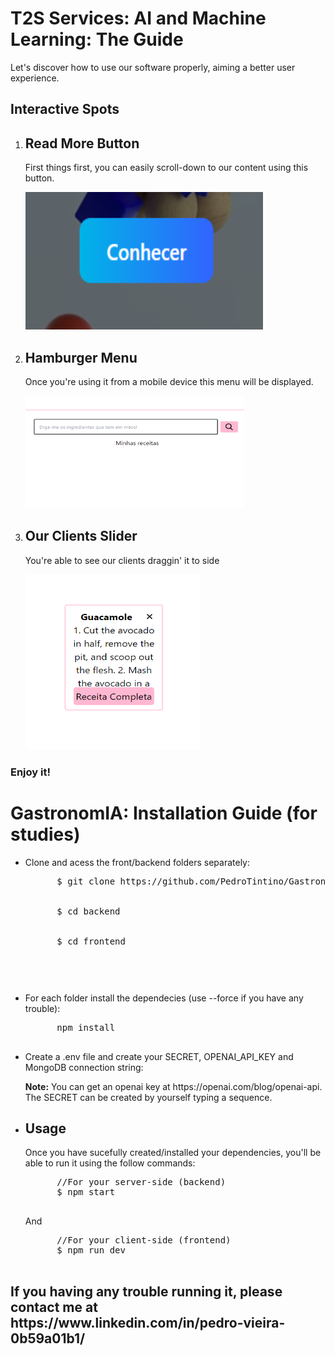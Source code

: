 <h1>T2S Services: AI and Machine Learning: The Guide</h1> 
<p>Let's discover how to use our software properly, aiming a better user experience.</p>
<h2>Interactive Spots</h2>
<ol>
  <li>
    <h2>Read More Button</h2>
    <p>First things first, you can easily scroll-down to our content using this button.</p>
    <img src="https://github.com/PedroTintino/T2S-private/blob/main/button.png" alt="An usage preview" width="380" height="220">
  </li>
  <li>
    <h2>Hamburger Menu</h2>
    <p>Once you're using it from a mobile device this menu will be displayed.</p> 
     <img src="https://github.com/PedroTintino/GastronomIA/blob/main/input-preview.png" alt="Input example" width="350" height="180">
  </li>
  <li>
    <h2>Our Clients Slider</h2>
    <p>You're able to see our clients draggin' it to side</p>
    <img src="https://github.com/PedroTintino/GastronomIA/blob/main/card-preview.png" alt="Input example" width="280" height="280">
  </li>
</ol>
<h3>Enjoy it!</h3>
<h1>GastronomIA: Installation Guide (for studies)</h1>
<ul>
  <li>
    <p>Clone and acess the front/backend folders separately:</p>
    <pre class="language-bash">
      $ git clone https://github.com/PedroTintino/GastronomIA
      <br>
      $ cd backend
      <br>
      $ cd frontend
    <pre>
  </li>
  <li>
    <p>For each folder install the dependecies (use --force if you have any trouble):</p>
    <pre class="language-bash">
      npm install
    </pre>
  </li>
  <li>
    <p>Create a .env file and create your SECRET, OPENAI_API_KEY and MongoDB connection string: </p>
    <p><strong>Note:</strong> You can get an openai key at https://openai.com/blog/openai-api. The SECRET can be created by yourself typing a sequence.</p>
  </li>
  <li>
    <h2>Usage</h2>
    <p>Once you have sucefully created/installed your dependencies, you'll be able to run it using the follow commands:</p>
    <pre class="language-bash">
      //For your server-side (backend)
      $ npm start
    </pre>
    <p>And</p>
    <pre class="language-bash">
      //For your client-side (frontend)
      $ npm run dev
    </pre>
  </li>
</ul>
<h2>If you having any trouble running it, please contact me at https://www.linkedin.com/in/pedro-vieira-0b59a01b1/</h2>
